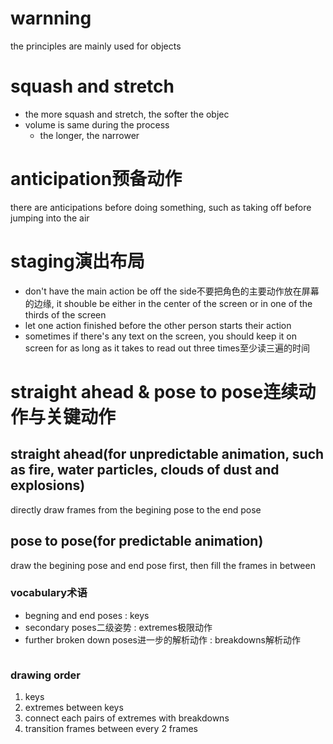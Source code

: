 # warnning
the principles are mainly used for objects
# squash and stretch
- the more squash and stretch, the softer the objec
- volume is same during the process
	- the longer, the narrower
# anticipation预备动作
there are anticipations before doing something, such as taking off before jumping into the air

# staging演出布局
- don't have the main action be off the side不要把角色的主要动作放在屏幕的边缘, it shouble be either in the center of the screen or in one of the thirds of the screen
- let one action finished before the other person starts their action
- sometimes if there's any text on the screen, you should keep it on screen for as long as it takes to read out three times至少读三遍的时间

# straight ahead & pose to pose连续动作与关键动作
## straight ahead(for unpredictable animation, such as fire, water particles, clouds of dust and explosions)
directly draw frames from the begining pose to the end pose 
## pose to pose(for predictable animation)
draw the begining pose and end pose first, then fill the frames in between
### vocabulary术语
- begning and end poses : keys
- secondary poses二级姿势 : extremes极限动作
- further broken down poses进一步的解析动作 : breakdowns解析动作
<img scr=':/'>

### drawing order
1. keys
2. extremes between keys
3. connect each pairs of extremes with breakdowns
4. transition frames between every 2 frames